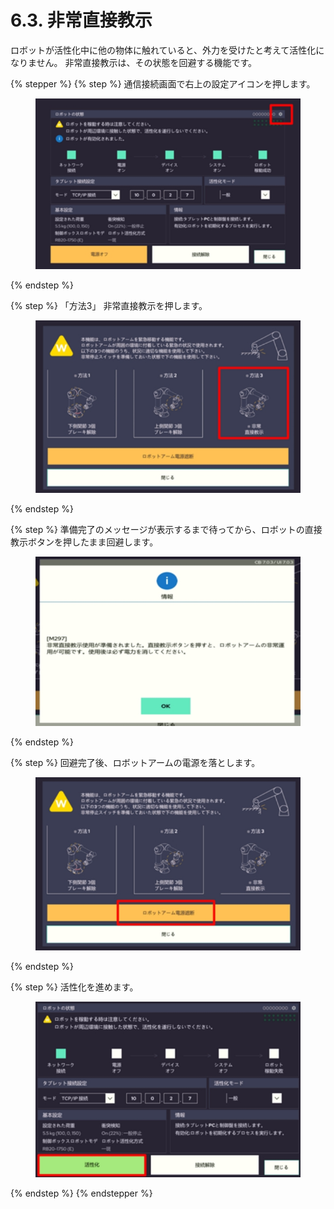 # 6.3. 非常直接教示

ロボットが活性化中に他の物体に触れていると、外力を受けたと考えて活性化になりません。 非常直接教示は、その状態を回避する機能です。

{% stepper %}
{% step %}
通信接続画面で右上の設定アイコンを押します。

<div align="left"><figure><img src="../images/jp/chapter6/section6.3.1.jpg" alt=""><figcaption></figcaption></figure></div>
{% endstep %}

{% step %}
「方法3」 非常直接教示を押します。

<div align="left"><figure><img src="../images/jp/chapter6/section6.3.2.jpg" alt=""><figcaption></figcaption></figure></div>
{% endstep %}

{% step %}
準備完了のメッセージが表示するまで待ってから、ロボットの直接教示ボタンを押したまま回避します。

<div align="left"><figure><img src="../images/jp/chapter6/section6.3.3.jpg" alt=""><figcaption></figcaption></figure></div>
{% endstep %}

{% step %}
回避完了後、ロボットアームの電源を落とします。

<div align="left"><figure><img src="../images/jp/chapter6/section6.3.4.jpg" alt=""><figcaption></figcaption></figure></div>
{% endstep %}

{% step %}
活性化を進めます。

<div align="left"><figure><img src="../images/jp/chapter6/section6.3.5.jpg" alt=""><figcaption></figcaption></figure></div>
{% endstep %}
{% endstepper %}
